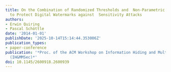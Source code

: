 ```yaml
---
title: On the Combination of Randomized Thresholds and  Non-Parametric Boundaries
  to Protect Digital Watermarks against  Sensitivity Attacks
authors:
- Erwin Quiring
- Pascal Schöttle
date: '2014-01-01'
publishDate: '2025-10-14T15:14:44.353006Z'
publication_types:
- paper-conference
publication: '*Proc. of the ACM Workshop on Information Hiding and Multimedia Security
  (IH&MMSec)*'
doi: 10.1145/2600918.2600939
---
```

